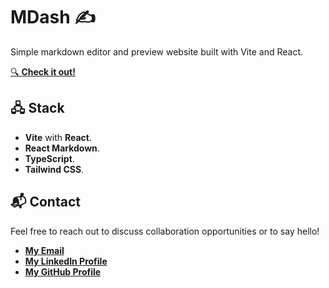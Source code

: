 # MDash ✍️

Simple markdown editor and preview website built with Vite and React.

[🔍 **Check it out!**](https://mdash-live.vercel.app)

## 🖧 Stack

- **Vite** with **React**.
- **React Markdown**.
- **TypeScript**.
- **Tailwind CSS**.

## 📬 Contact

Feel free to reach out to discuss collaboration opportunities or to say hello!

- [**My Email**](mailto:matheus.felipe.19rt@gmail.com)
- [**My LinkedIn Profile**](https://www.linkedin.com/in/matheus-mortari-19rt)
- [**My GitHub Profile**](https://github.com/matimortari)
